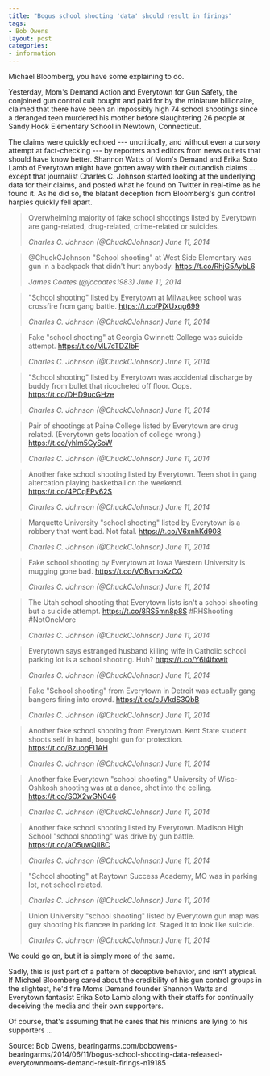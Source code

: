 ```yaml
---
title: "Bogus school shooting 'data' should result in firings"
tags:
- Bob Owens
layout: post
categories:
- information
---
```


Michael Bloomberg, you have some explaining to do.

Yesterday, Mom's Demand Action and Everytown for Gun Safety, the conjoined gun control cult bought and paid for by the miniature billionaire, claimed that there have been an impossibly high 74 school shootings since a deranged teen murdered his mother before slaughtering 26 people at Sandy Hook Elementary School in Newtown, Connecticut.

The claims were quickly echoed --- uncritically, and without even a cursory attempt at fact-checking --- by reporters and editors from news outlets that should have know better. Shannon Watts of Mom's Demand and Erika Soto Lamb of Everytown might have gotten away with their outlandish claims ... except that journalist Charles C. Johnson started looking at the underlying data for their claims, and posted what he found on Twitter in real-time as he found it. As he did so, the blatant deception from Bloomberg's gun control harpies quickly fell apart.

> Overwhelming majority of fake school shootings listed by Everytown are gang-related, drug-related, crime-related or suicides.
>
> <cite>Charles C. Johnson (@ChuckCJohnson) June 11, 2014</cite>

> @ChuckCJohnson "School shooting" at West Side Elementary was gun in a backpack that didn't hurt anybody. https://t.co/RhjG5AybL6
>
> <cite>James Coates (@jccoates1983) June 11, 2014</cite>

> "School shooting" listed by Everytown at Milwaukee school was crossfire from gang battle. https://t.co/PjXUxqg699
>
> <cite>Charles C. Johnson (@ChuckCJohnson) June 11, 2014</cite>

> Fake "school shooting" at Georgia Gwinnett College was suicide attempt. https://t.co/ML7cTDZIbF
>
> <cite>Charles C. Johnson (@ChuckCJohnson) June 11, 2014</cite>

> "School shooting" listed by Everytown was accidental discharge by buddy from bullet that ricocheted off floor. Oops. https://t.co/DHD9ucGHze
>
> <cite>Charles C. Johnson (@ChuckCJohnson) June 11, 2014</cite>

> Pair of shootings at Paine College listed by Everytown are drug related. (Everytown gets location of college wrong.) https://t.co/yhlm5CySoW
>
> <cite>Charles C. Johnson (@ChuckCJohnson) June 11, 2014</cite>

> Another fake school shooting listed by Everytown. Teen shot in gang altercation playing basketball on the weekend. https://t.co/4PCqEPv62S
>
> <cite>Charles C. Johnson (@ChuckCJohnson) June 11, 2014</cite>

> Marquette University "school shooting" listed by Everytown is a robbery that went bad. Not fatal. https://t.co/V6xnhKd908
>
> <cite>Charles C. Johnson (@ChuckCJohnson) June 11, 2014</cite>

> Fake school shooting by Everytown at Iowa Western University is mugging gone bad. https://t.co/VOBvmoXzCQ
>
> <cite>Charles C. Johnson (@ChuckCJohnson) June 11, 2014</cite>

> The Utah school shooting that Everytown lists isn't a school shooting but a suicide attempt. https://t.co/8RS5mn8p8S #RHShooting #NotOneMore
>
> <cite>Charles C. Johnson (@ChuckCJohnson) June 11, 2014</cite>

> Everytown says estranged husband killing wife in Catholic school parking lot is a school shooting. Huh? https://t.co/Y6i4ifxwit
>
> <cite>Charles C. Johnson (@ChuckCJohnson) June 11, 2014</cite>

> Fake "School shooting" from Everytown in Detroit was actually gang bangers firing into crowd. https://t.co/cJVkdS3QbB
>
> <cite>Charles C. Johnson (@ChuckCJohnson) June 11, 2014</cite>

> Another fake school shooting from Everytown. Kent State student shoots self in hand, bought gun for protection. https://t.co/BzuogFI1AH
>
> <cite>Charles C. Johnson (@ChuckCJohnson) June 11, 2014</cite>

> Another fake Everytown "school shooting." University of Wisc-Oshkosh shooting was at a dance, shot into the ceiling. https://t.co/SOX2wGN046
>
> <cite>Charles C. Johnson (@ChuckCJohnson) June 11, 2014</cite>

> Another fake school shooting listed by Everytown. Madison High School "school shooting" was drive by gun battle. https://t.co/aO5uwQIIBC
>
> <cite>Charles C. Johnson (@ChuckCJohnson) June 11, 2014</cite>

> "School shooting" at Raytown Success Academy, MO was in parking lot, not school related.
>
> <cite>Charles C. Johnson (@ChuckCJohnson) June 11, 2014</cite>

> Union University "school shooting" listed by Everytown gun map was guy shooting his fiancee in parking lot. Staged it to look like suicide.
>
> <cite>Charles C. Johnson (@ChuckCJohnson) June 11, 2014</cite>

We could go on, but it is simply more of the same.

Sadly, this is just part of a pattern of deceptive behavior, and isn't atypical. If Michael Bloomberg cared about the credibility of his gun control groups in the slightest, he'd fire Moms Demand founder Shannon Watts and Everytown fantasist Erika Soto Lamb along with their staffs for continually deceiving the media and their own supporters.

Of course, that's assuming that he cares that his minions are lying to his supporters ...

Source: Bob Owens, bearingarms.com/bobowens-bearingarms/2014/06/11/bogus-school-shooting-data-released-everytownmoms-demand-result-firings-n19185
